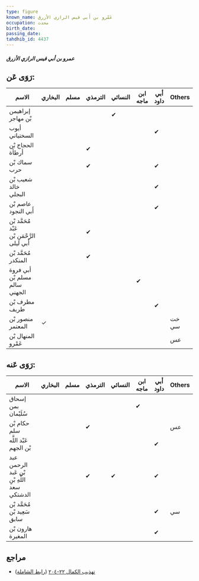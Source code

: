 ```yaml
---
type: figure
known_name: عَمْرو بن أَبي قيس الرازي الأزرق
occupation: محدث
birth_date:
passing_date:
tahdhib_id: 4437
---
```

##### عمرو بن أبي قيس الرازي الأزرق

## رَوَى عَن:
| الاسم                                        | البخاري | مسلم | الترمذي | النسائي | ابن ماجه | أبي داود | Others |
| -------------------------------------------- | ------- | ---- | ------- | ------- | -------- | -------- | ------ |
| إبراهيمن بْن مهاجر                           |         |      |         | ✔       |          |          |        |
| أيوب السختياني                               |         |      |         |         |          | ✔        |        |
| الحجاج بْن أرطأة                             |         |      | ✔       |         |          |          |        |
| سماك بْن حرب                                 |         |      | ✔       |         |          | ✔        |        |
| شعيب بْن خالد البجلي                         |         |      |         |         |          | ✔        |        |
| عاصم بْن أَبي النجود                         |         |      |         |         |          | ✔        |        |
| مُحَمَّد بْن عَبْد الرَّحْمَنِ بْن أَبي ليلى |         |      | ✔       |         |          |          |        |
| مُحَمَّد بْن المنكدر                         |         |      | ✔       |         |          |          |        |
| أبي فروة مسلم بْن سالم الجهني                |         |      |         |         | ✔        |          |        |
| مطرف بْن طريف                                |         |      |         |         |          | ✔        |        |
| منصور بْن المعتمر                            | ✓       |      |         |         |          |          | خت سي  |
| المنهال بْن عَمْرو                           |         |      |         |         |          |          | عس     |
## رَوَى عَنه:
| الاسم                                        | البخاري | مسلم | الترمذي | النسائي | ابن ماجه | أبي داود | Others |
| -------------------------------------------- | ------- | ---- | ------- | ------- | -------- | -------- | ------ |
| إسحاق بمن سُلَيْمان                          |         |      |         |         | ✔        |          |        |
| حكام بْن سلم                                 |         |      | ✔       |         |          |          | عس     |
| عَبْد اللَّه بْن الجهم                       |         |      |         |         |          | ✔        |        |
| عبد الرحمن بْن عَبد اللَّهِ بْنِ سعد الدشتكي |         |      | ✔       | ✔       |          | ✔        |        |
| مُحَمَّد بْن سَعِيد بْن سابق                 |         |      |         |         |          | ✔        | سي     |
| هارون بْن المغيرة                            |         |      |         |         |          | ✔        |        |
## مراجع
- [تهذيب الكمال ٢٢-٢٠٤](obsidian://open?vault=Tahdhib-al-Kamal&file=Figures/٤٤٣٧-عمرو%20بن%20أبي%20قيس%20الرازي%20الأزرق) ([رابط الشاملة](https://shamela.ws/book/3722/11457))